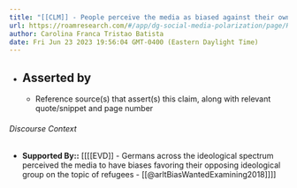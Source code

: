 ```yaml
---
title: "[[CLM]] - People perceive the media as biased against their own views and desire the media to be biased in favor of their opinions."
url: https://roamresearch.com/#/app/dg-social-media-polarization/page/HXwjs6rar
author: Carolina Franca Tristao Batista
date: Fri Jun 23 2023 19:56:04 GMT-0400 (Eastern Daylight Time)
---
```


- ## Asserted by
    - Reference source(s) that assert(s) this claim, along with relevant quote/snippet and page number

###### Discourse Context

- **Supported By::** [[[[EVD]] - Germans across the ideological spectrum perceived the media to have biases favoring their opposing ideological group on the topic of refugees - [[@arltBiasWantedExamining2018]]]]
